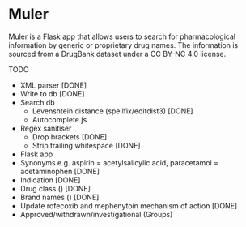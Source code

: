 # Muler

Muler is a Flask app that allows users to search for pharmacological information by generic or proprietary drug names. The information is sourced from a DrugBank dataset under a CC BY-NC 4.0 license. 



TODO
- XML parser [DONE]
- Write to db [DONE]
- Search db
  - Levenshtein distance (spellfix/editdist3) [DONE]
  - Autocomplete.js
- Regex sanitiser
  - Drop brackets [DONE]
  - Strip trailing whitespace [DONE]
- Flask app 
- Synonyms e.g. aspirin = acetylsalicylic acid, paracetamol = acetaminophen [DONE]
- Indication [DONE]
- Drug class (<atc-codes>) [DONE]
- Brand names (<products>) [DONE]
- Update rofecoxib and mephenytoin mechanism of action [DONE]
- Approved/withdrawn/investigational (Groups)
